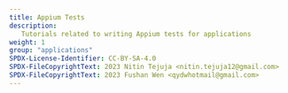 ```yaml
---
title: Appium Tests
description:
   Tutorials related to writing Appium tests for applications
weight: 1
group: "applications"
SPDX-License-Identifier: CC-BY-SA-4.0
SPDX-FileCopyrightText: 2023 Nitin Tejuja <nitin.tejuja12@gmail.com>
SPDX-FileCopyrightText: 2023 Fushan Wen <qydwhotmail@gmail.com>
---
```


